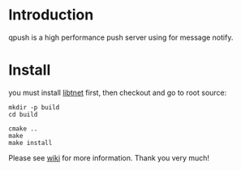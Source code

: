 # Introduction

qpush is a high performance push server using for message notify.

# Install

you must install [libtnet](https://github.com/siddontang/libtnet) first, then checkout and go to root source:

    mkdir -p build
    cd build

    cmake ..
    make
    make install


Please see [wiki](https://github.com/siddontang/qpush/wiki/%E4%B8%BB%E9%A1%B5) for more information. Thank you very much!

